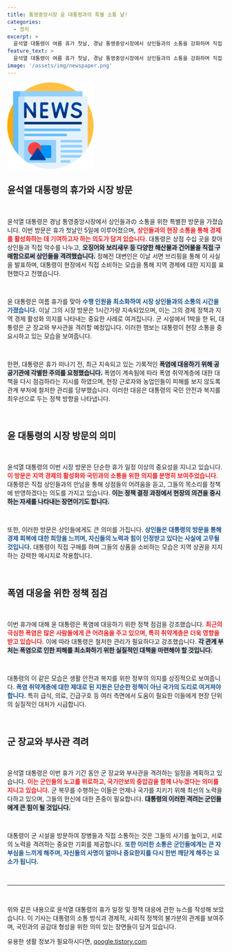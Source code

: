 ```yaml
---
title: 통영중앙시장 윤 대통령과의 특별 소통 날!
categories:
  - 정치
excerpt: >
  윤석열 대통령이 여름 휴가 첫날, 경남 통영중앙시장에서 상인들과의 소통을 강화하며 직접 해산물을 구매했습니다. 한편, 폭염 대책 점검도 잊지 않았습니다!
feature_text: >
  윤석열 대통령이 여름 휴가 첫날, 경남 통영중앙시장에서 상인들과의 소통을 강화하며 직접 해산물을 구매했습니다. 한편, 폭염 대책 점검도 잊지 않았습니다!
image: '/assets/img/newspaper.png'
---
```


<p><img src="/assets/img/newspaper.png" alt="kimp 속보" /></p>

<h2 data-ke-size="size26">윤석열 대통령의 휴가와 시장 방문</h2>

<p data-ke-size="size16">&nbsp;</p>

<p>윤석열 대통령은 경남 통영중앙시장에서 상인들과の 소통을 위한 특별한 방문을 가졌습니다. 이번 방문은 휴가 첫날인 5일에 이루어졌으며, <b><span style="color: #ee2323;">상인들과의 현장 소통을 통해 경제를 활성화하는 데 기여하고자 하는 의도가 담겨 있습니다.</span></b> 대통령은 상점 수십 곳을 찾아 상인들과 직접 악수를 나누고, <b><span style="background-color: #21538527;">오징어와 보리새우 등 다양한 해산물과 건어물을 직접 구매함으로써 상인들을 격려했습니다.</span></b> 정혜전 대변인은 이날 서면 브리핑을 통해 이 사실을 발표하며, 대통령이 현장에서 직접 소비하는 모습을 통해 지역 경제에 대한 지지를 표현했다고 전했습니다.</p>

<p data-ke-size="size16">&nbsp;</p>

<p>윤 대통령은 여름 휴가를 맞아 <b><span style="color: #1a5490;">수행 인원을 최소화하여 시장 상인들과의 소통의 시간을 가졌습니다.</span></b> 이날 그의 시장 방문은 1시간가량 지속되었으며, 이는 그의 경제 정책과 지역 경제 활성화 의지를 나타내는 중요한 사례로 여겨집니다. 군 시설에서 1박을 한 뒤, 대통령은 군 장교와 부사관을 격려할 예정입니다. 이러한 행보는 대통령이 현장 소통을 중요시하고 있는 모습을 보여줍니다.</p>

<p data-ke-size="size16">&nbsp;</p>

<p>한편, 대통령은 휴가 떠나기 전, 최근 지속되고 있는 기록적인 <b><span style="background-color: #21538527;">폭염에 대응하기 위해 공공기관에 각별한 주의를 요청했습니다.</span></b> 폭염이 계속됨에 따라 폭염 취약계층에 대한 대책을 다시 점검하라는 지시를 하였으며, 현장 근로자와 농업인들이 피해를 보지 않도록 관계 부처에 철저한 관리를 당부했습니다. 이러한 대응은 대통령의 국민 안전과 복지를 최우선으로 두는 정책 방향을 나타냅니다.</p>

<p data-ke-size="size16">&nbsp;</p>

<h2 data-ke-size="size26">윤 대통령의 시장 방문의 의미</h2>

<p data-ke-size="size16">&nbsp;</p>

<p>윤석열 대통령의 이번 시장 방문은 단순한 휴가 일정 이상의 중요성을 지니고 있습니다. <b><span style="color: #ee2323;">이 방문은 지역 경제의 활성화와 국민과의 소통을 위한 의지를 분명히 보여주었습니다.</span></b> 대통령은 직접 상인들과의 만남을 통해 상점들의 어려움을 듣고, 그들의 목소리를 정책에 반영하겠다는 의도를 가지고 있습니다. <b><span style="background-color: #21538527;">이는 정책 결정 과정에서 현장의 의견을 중시하는 자세를 나타내는 장면이기도 합니다.</span></b></p>

<p data-ke-size="size16">&nbsp;</p>

<p>또한, 이러한 방문은 상인들에게도 큰 의미를 가집니다.  <b><span style="color: #1a5490;">상인들은 대통령의 방문을 통해 경제 회복에 대한 희망을 느끼며, 자신들의 노력과 힘이 인정받고 있다는 사실에 고무될 것입니다.</span></b> 대통령이 직접 구매를 하며 그들의 상품을 소비하는 모습은 지역 상권을 지지하는 강력한 메시지로 작용합니다. </p>

<p data-ke-size="size16">&nbsp;</p>

<h2 data-ke-size="size26">폭염 대응을 위한 정책 점검</h2>

<p data-ke-size="size16">&nbsp;</p>

<p>이번 휴가에 대해 윤 대통령은 폭염에 대응하기 위한 정책 점검을 강조했습니다. <b><span style="color: #ee2323;">최근의 극심한 폭염은 많은 사람들에게 큰 어려움을 주고 있으며, 특히 취약계층은 더욱 영향을 받고 있습니다.</span></b> 이에 따라 대통령은 철저한 관리가 필요하다고 강조했습니다. <b><span style="background-color: #21538527;">각 관계 부처는 폭염으로 인한 피해를 최소화하기 위한 실질적인 대책을 마련해야 할 것입니다.</span></b></p>

<p data-ke-size="size16">&nbsp;</p>

<p>대통령의 이 같은 모습은 생활 안전과 복지를 위한 정부의 의지를 상징적으로 보여줍니다. <b><span style="color: #1a5490;">폭염 취약계층에 대한 제대로 된 지원은 단순한 정책이 아닌 국가의 도리로 여겨져야 합니다.</span></b> 특히 급식, 의료, 긴급구호 등 여러 측면에서 도움이 필요한 이들에게 현장 단위의 실질적인 대처가 시급합니다.</p>

<p data-ke-size="size16">&nbsp;</p>

<h2 data-ke-size="size26">군 장교와 부사관 격려</h2>

<p data-ke-size="size16">&nbsp;</p>

<p>윤석열 대통령은 이번 휴가 기간 동안 군 장교와 부사관을 격려하는 일정을 계획하고 있습니다. <b><span style="color: #ee2323;">이는 군인들의 노고를 위로하고, 국가안보의 중압감을 함께 나누겠다는 의미를 지니고 있습니다.</span></b> 군 복무를 수행하는 이들은 언제나 국가를 지키기 위해 최선의 노력을 다하고 있으며, 그들의 헌신에 대한 존중이 필요합니다. <b><span style="background-color: #21538527;">대통령의 이러한 격려는 군인들에게 큰 힘이 될 것입니다.</span></b></p>

<p data-ke-size="size16">&nbsp;</p>

<p>대통령이 군 시설을 방문하여 장병들과 직접 소통하는 것은 그들의 사기를 높이고, 서로의 노력을 격려하는 중요한 기회를 제공합니다. <b><span style="color: #1a5490;">또한 이러한 소통은 군인들에게는 큰 자부심을 느끼게 해주며, 자신들의 사명이 얼마나 중요한지를 다시 한번 깨닫게 해주는 요소가 됩니다.</span></b></p>

<p data-ke-size="size16">&nbsp;</p>

<hr>

<p data-ke-size="size16">&nbsp;</p>

<p>위와 같은 내용으로 윤석열 대통령의 휴가 일정 및 정책 대응에 관한 뉴스를 작성해 보았습니다. 이 기사는 대통령의 소통 방식과 경제적, 사회적 정책의 불가분의 관계를 보여주며, 국민과의 공감대 형성을 위한 의미 있는 장면들이 담겨 있습니다.</p>
유용한 생활 정보가 필요하시다면, <a href="https://qoogle.tistory.com" rel="dofollow">qoogle.tistory.com</a>


